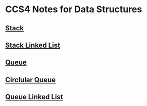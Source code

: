 # CCS4 Notes for Data Structures

## [Stack](Stack.md)
## [Stack Linked List](Stack_LinkedList.md)
## [Queue](Queue.md)
## [Circlular Queue](CQueue.md)
## [Queue Linked List](Queue_linkedList.md)
